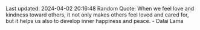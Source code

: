 Last updated: 2024-04-02 20:16:48
Random Quote: When we feel love and kindness toward others, it not only makes others feel loved and cared for, but it helps us also to develop inner happiness and peace. - Dalai Lama
